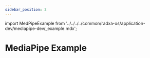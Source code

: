```yaml
---
sidebar_position: 2
---
```


import MedPipeExample from '../../../../common/radxa-os/application-dev/mediapipe-dev/\_example.mdx';

# MediaPipe Example

<MedPipeExample />
